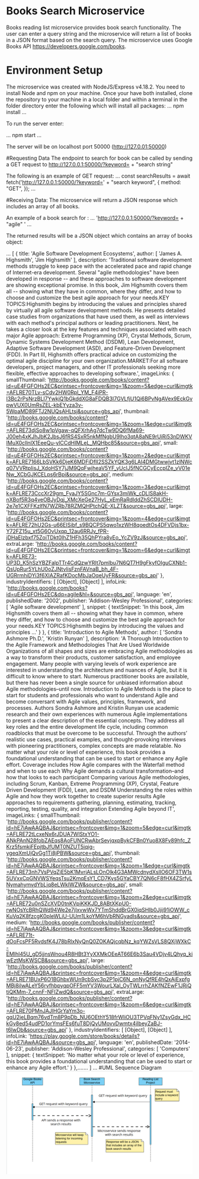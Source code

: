 # Books Search Microservice

Books reading list microservice provides book search functionality. The user can enter a query string and the microservice will return a list of books in a JSON format based on the search query. The microservice uses Google Books API https://developers.google.com/books.

# Environment Setup

The microservice was created with NodeJS/Express v4.18.2. You need to install Node and npm on your machine. Once your have both installed, clone the repository to your machine in a local folder and within a terminal in the folder directory enter the following which will install all packages:
...
npm install
...

To run the server enter:

...
npm start
...

The server will be on localhost port 50000 (http://127.0.01:50000)

#Requesting Data
The endpoint to search for book can be called by sending a GET request to http://127.0.0.1:50000/?keyword= + "search string"

The following is an example of GET request:
...
const searchResults = await fetch('http://127.0.0.1:50000/?keyword=' + "search keyword", {
method: "GET",
});
...

#Receiving Data:
The microservice will return a JSON response which includes an array of all books.

An example of a book search for :
...
'http://127.0.0.1:50000/?keyword= + "agile" '
...

The returned results will be a JSON object which contains an array of books object:

...
[
  {
    title: 'Agile Software Development Ecosystems',
    author: [ 'James A. Highsmith', 'Jim Highsmith' ],
    description: 'Traditional software development methods struggle to keep pace with the accelerated pace and rapid change of Internet-era development. Several "agile methodologies" have been developed in response -- and these approaches to software development are showing exceptional promise. In this book, Jim Highsmith covers them all -- showing what they have in common, where they differ, and how to choose and customize the best agile approach for your needs.KEY TOPICS:Highsmith begins by introducing the values and principles shared by virtually all agile software development methods. He presents detailed case studies from organizations that have used them, as well as interviews with each method's principal authors or leading practitioners. Next, he takes a closer look at the key features and techniques associated with each major Agile approach: Extreme Programming (XP), Crystal Methods, Scrum, Dynamic Systems Development Method (DSDM), Lean Development, Adaptive Software Development (ASD), and Feature-Driven Development (FDD). In Part III, Highsmith offers practical advice on customizing the optimal agile discipline for your own organization.MARKET:For all software developers, project managers, and other IT professionals seeking more flexible, effective approaches to developing software.',
    imageLinks: {
      smallThumbnail: 'http://books.google.com/books/content?id=uE4FGFOHs2EC&printsec=frontcover&img=1&zoom=5&edge=curl&imgtk=AFLRE70TLv-sCdv2HW0Rpl_YM_F4iPR-I3Bc2rPsNrzBLI7YwkjQ1bGkddXG8aFDQB3I7GVLfjU1Qi6BPvNgAVex9EckGvpwVUX0UmRsZEL-kbEYyza3v-5WpaMD89FTJ2NUQsAHLtsj&source=gbs_api',
      thumbnail: 'http://books.google.com/books/content?id=uE4FGFOHs2EC&printsec=frontcover&img=1&zoom=1&edge=curl&imgtk=AFLRE73djSo8w1pVgaw-qQFXrhAg7dcTw9DQ6fMa69-J00eh4xKJhJbK2JbsJ6fRS4SxR5nkMfNgbU9Iho3qtA8aNE9rUiRi53nDWKVIMuX0cllnlX1EeeQu-yICCdHIMLeL_MQHbc85&source=gbs_api',
      small: 'http://books.google.com/books/content?id=uE4FGFOHs2EC&printsec=frontcover&img=1&zoom=2&edge=curl&imgtk=AFLRE7166LbSVKk6DjeK6MDFiDfII2SSZkYQK3g6LAI4DMGtwwjvt1zlNWcq07VVRtpIisJ_XdoHSY7jJM9QqFwjheaV5YF_yUclJ5fNCGCyEccpIZe_vV01eNw_XCbGJKCELps6rBpi&source=gbs_api',
      medium: 'http://books.google.com/books/content?id=uE4FGFOHs2EC&printsec=frontcover&img=1&zoom=3&edge=curl&imgtk=AFLRE73CccXr29gm_FyaJY5SGnc7m-GYsx3miWk_cDLlS8akH-nXBof5R3q4veOBJyDqj_XMcXeGe27HyL_xEmRaRdIddZhSCDIUDH-2e7e1CXFFKzlfN7WZRb78RZMQHPtchQE-XLZT&source=gbs_api',
      large: 'http://books.google.com/books/content?id=uE4FGFOHs2EC&printsec=frontcover&img=1&zoom=4&edge=curl&imgtk=AFLRE72hU2Gs-u66EISibf_s9BQCPS5qwo1xzWH8qoedtOs4DFVDjs1bx-Y72FZ15u_xt5G6OvUxqp_12au6RRJv_fPR-jDHaElzbxf75ZoiTDkt0IhZ1HFh35QhPYra8vEo_YcZV9zJ&source=gbs_api',
      extraLarge: 'http://books.google.com/books/content?id=uE4FGFOHs2EC&printsec=frontcover&img=1&zoom=6&edge=curl&imgtk=AFLRE73-UP3D_K5hSzYBZFalpTTr4CdQzwYRlt7pmlbu7N6QT7H9gFkyfOIguCXNb1-QsUpRur5YLhU0oZJNtvlisFznFAVnaB_bh_4F-UGRrmhiDYi3f6XIAZRafKDocMbJaOqeUyFR&source=gbs_api'
    },
    industryIdentifiers: [ [Object], [Object] ],
    infoLink: 'http://books.google.com/books?id=uE4FGFOHs2EC&dq=agile&hl=&source=gbs_api',
    language: 'en',
    publishedDate: '2002',
    publisher: 'Addison-Wesley Professional',
    categories: [ 'Agile software development' ],
    snippet: {
      textSnippet: 'In this book, Jim Highsmith covers them all -- showing what they have in common, where they differ, and how to choose and customize the best agile approach for your needs.KEY TOPICS:Highsmith begins by introducing the values and principles ...'
    }
  },
  {
    title: 'Introduction to Agile Methods',
    author: [ 'Sondra Ashmore Ph.D.', 'Kristin Runyan' ],
    description: 'A Thorough Introduction to the Agile Framework and Methodologies That Are Used Worldwide Organizations of all shapes and sizes are embracing Agile methodologies as a way to transform their products, customer satisfaction, and employee engagement. Many people with varying levels of work experience are interested in understanding the architecture and nuances of Agile, but it is difficult to know where to start. Numerous practitioner books are available, but there has never been a single source for unbiased information about Agile methodologies–until now. Introduction to Agile Methods is the place to start for students and professionals who want to understand Agile and become conversant with Agile values, principles, framework, and processes. Authors Sondra Ashmore and Kristin Runyan use academic research and their own experiences with numerous Agile implementations to present a clear description of the essential concepts. They address all key roles and the entire development life cycle, including common roadblocks that must be overcome to be successful. Through the authors’ realistic use cases, practical examples, and thought-provoking interviews with pioneering practitioners, complex concepts are made relatable. No matter what your role or level of experience, this book provides a foundational understanding that can be used to start or enhance any Agile effort. Coverage includes How Agile compares with the Waterfall method and when to use each Why Agile demands a cultural transformation–and how that looks to each participant Comparing various Agile methodologies, including Scrum, Kanban, Extreme Programming (XP), Crystal, Feature Driven Development (FDD), Lean, and DSDM Understanding the roles within Agile and how they work together to create superior results Agile approaches to requirements gathering, planning, estimating, tracking, reporting, testing, quality, and integration Extending Agile beyond IT',
    imageLinks: {
      smallThumbnail: 'http://books.google.com/books/publisher/content?id=hE7iAwAAQBAJ&printsec=frontcover&img=1&zoom=5&edge=curl&imgtk=AFLRE72tLcxeNx6rJDUA7WlStxYO1-ANkPAnN28fobZAEqs8AoFUNCRwAbrSevjqxpBykCFBn0Yuo8X8Fv89hfc_ZKrz5fsmkiFEpjtbJfUMT0NZUT5iqig-ygeqXmUjQvGg1Ti8jPBW&source=gbs_api',
      thumbnail: 'http://books.google.com/books/publisher/content?id=hE7iAwAAQBAJ&printsec=frontcover&img=1&zoom=1&edge=curl&imgtk=AFLRE73nh7VsPVqZjE5bK1MvrjALsLOnOlk4G3AMWcdnydXslIO6OF3TW1s5UVxxCpGNVWSYeqsTsu2KmqEsY1_CD7Kys5GYaCBY7QN6cF8fHX4ZSrfyLNymahymvdYbLjq8eLWkIWZW&source=gbs_api',
      small: 'http://books.google.com/books/publisher/content?id=hE7iAwAAQBAJ&printsec=frontcover&img=1&zoom=2&edge=curl&imgtk=AFLRE72u0nSZcXVD0tnKVpiKKKJD_8ABtXKpU0-rwNOsYcBRhQWd94We2e7jIxvwWx7YTmShddBrGX0iqSHIb0Jjij91iOWW_cKuVq2K8fzcgK0pleWLiU-UUm1LkoYM6hVbRNGyadIs&source=gbs_api',
      medium: 'http://books.google.com/books/publisher/content?id=hE7iAwAAQBAJ&printsec=frontcover&img=1&zoom=3&edge=curl&imgtk=AFLRE71t-dOoFcsPF5RvdsfK4J78bRlxNyQnQ0ZOKAQjcqbNz_kqYWZsVLS8QXjWXkC-EMIhl45U_gD5jjnsWnou4R8HBt3YyXXMkOEeAT66E6b3Sau4VDjv4LQhyq_kiwEztMsKWSCB&source=gbs_api',
      large: 'http://books.google.com/books/publisher/content?id=hE7iAwAAQBAJ&printsec=frontcover&img=1&zoom=4&edge=curl&imgtk=AFLRE71BUxP6O1BGhbxWUn9cbSvc3p2P1pjC6N_onNyQfRE4hQxAjExpfgMBj8ilwALeY56rvfhbpyqpOFF5mYV3WourLXaI_OyTWLrrhZAKfNZEwF1JRiQtiQKMm-7_cnnF-NFIZwdQ&source=gbs_api',
      extraLarge: 'http://books.google.com/books/publisher/content?id=hE7iAwAAQBAJ&printsec=frontcover&img=1&zoom=6&edge=curl&imgtk=AFLRE70PMnJAJlHGrYaYm3o-gqU2jeLBqm76vdTm8P9pDb_NU6OEthY518frWliOU3TPVqFNy1ZsyGdx_HCkGy8ed54udPD1orYmsFEs6fuT8DjQyUMovvDwmtx4iIbeyZaBJ-t6IwDb&source=gbs_api'
    },
    industryIdentifiers: [ [Object], [Object] ],
    infoLink: 'https://play.google.com/store/books/details?id=hE7iAwAAQBAJ&source=gbs_api',
    language: 'en',
    publishedDate: '2014-06-23',
    publisher: 'Addison-Wesley Professional',
    categories: [ 'Computers' ],
    snippet: {
      textSnippet: 'No matter what your role or level of experience, this book provides a foundational understanding that can be used to start or enhance any Agile effort.'
    }
  },.......
]
...
#UML Sequence Diagram
![alt text](UML-seq.png)



